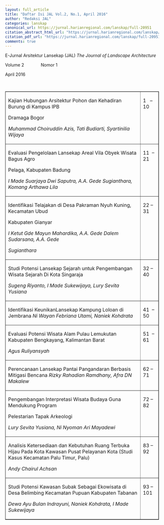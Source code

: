 ```yaml
---
layout: full_article
title: "Daftar Isi JAL Vol.2, No.1, April 2016"
author: "Redaksi JAL"
categories: lanskap
canonical_url: https://jurnal.harianregional.com/lanskap/full-20951 
citation_abstract_html_url: "https://jurnal.harianregional.com/lanskap/id-20951"
citation_pdf_url: "https://jurnal.harianregional.com/lanskap/full-20951"  
comments: true
---
```


<p><span class="font0">E-Jurnal Arsitektur Lansekap (JAL) </span><span class="font0" style="font-style:italic;">The Journal of Landscape Architecture</span></p>
<p><span class="font0">Volume 2 &nbsp;&nbsp;&nbsp;&nbsp;&nbsp;&nbsp;&nbsp;&nbsp;&nbsp;&nbsp;&nbsp;&nbsp;&nbsp;Nomor 1</span></p>
<div>
<p><span class="font0">April 2016</span></p>
</div><br clear="all">
<table border="1">
<tr><td style="vertical-align:top;">
<p><span class="font0">Kajian Hubungan Arsitektur Pohon dan Kehadiran Burung di Kampus IPB</span></p>
<p><span class="font0">Dramaga Bogor</span></p>
<p><span class="font0" style="font-style:italic;">Muhammad Choiruddin Azis, Tati Budiarti, Syartinilia Wijaya</span></p></td><td style="vertical-align:top;">
<p><span class="font0">1 &nbsp;&nbsp;– 10</span></p></td></tr>
<tr><td style="vertical-align:middle;">
<p><span class="font0">Evaluasi Pengelolaan Lansekap Areal Vila Obyek Wisata Bagus Agro</span></p>
<p><span class="font0">Pelaga, Kabupaten Badung</span></p>
<p><span class="font0" style="font-style:italic;">I Made Suarjaya Dwi Saputra, A.A. Gede Sugianthara, Komang Arthawa Lila</span></p></td><td style="vertical-align:top;">
<p><span class="font0">11 &nbsp;– 21</span></p></td></tr>
<tr><td style="vertical-align:middle;">
<p><span class="font0">Identifikasi Telajakan di Desa Pakraman Nyuh Kuning, Kecamatan Ubud</span></p>
<p><span class="font0">Kabupaten Gianyar</span></p>
<p><span class="font0" style="font-style:italic;">I Ketut Gde Mayun Mahardika, A.A. Gede Dalem Sudarsana, A.A. Gede</span></p>
<p><span class="font0" style="font-style:italic;">Sugianthara</span></p></td><td style="vertical-align:top;">
<p><span class="font0">22 – 31</span></p></td></tr>
<tr><td style="vertical-align:middle;">
<p><span class="font0">Studi Potensi Lansekap Sejarah untuk Pengembangan Wisata Sejarah Di Kota Singaraja</span></p>
<p><span class="font0" style="font-style:italic;">Sugeng Riyanto, I Made Sukewijaya, Lury Sevita Yusiana</span></p></td><td style="vertical-align:top;">
<p><span class="font0">32 – 40</span></p></td></tr>
<tr><td style="vertical-align:middle;">
<p><span class="font0">Identifikasi KeunikanLansekap Kampung Loloan di Jembrana </span><span class="font0" style="font-style:italic;">Ni Wayan Febriana Utami, Naniek Kohdrata</span></p></td><td style="vertical-align:top;">
<p><span class="font0">41 &nbsp;– 50</span></p></td></tr>
<tr><td style="vertical-align:middle;">
<p><span class="font0">Evaluasi Potensi Wisata Alam Pulau Lemukutan Kabupaten Bengkayang, Kalimantan Barat</span></p>
<p><span class="font0" style="font-style:italic;">Agus Ruliyansyah</span></p></td><td style="vertical-align:top;">
<p><span class="font0">51 &nbsp;– 61</span></p></td></tr>
<tr><td style="vertical-align:middle;">
<p><span class="font0">Perencanaan Lansekap Pantai Pangandaran Berbasis Mitigasi Bencana </span><span class="font0" style="font-style:italic;">Rizky Rahadian Ramdhany, Afra DN Makalew</span></p></td><td style="vertical-align:top;">
<p><span class="font0">62 – 71</span></p></td></tr>
<tr><td style="vertical-align:middle;">
<p><span class="font0">Pengembangan Interpretasi Wisata Budaya Guna Mendukung Program</span></p>
<p><span class="font0">Pelestarian Tapak Arkeologi</span></p>
<p><span class="font0" style="font-style:italic;">Lury Sevita Yusiana, Ni Nyoman Ari Mayadewi</span></p></td><td style="vertical-align:top;">
<p><span class="font0">72 – 82</span></p></td></tr>
<tr><td style="vertical-align:middle;">
<p><span class="font0">Analisis Ketersediaan dan Kebutuhan Ruang Terbuka Hijau Pada Kota Kawasan Pusat Pelayanan Kota (Studi Kasus Kecamatan Palu Timur, Palu)</span></p>
<p><span class="font0" style="font-style:italic;">Andy Chairul Achsan</span></p></td><td style="vertical-align:top;">
<p><span class="font0">83 – 92</span></p></td></tr>
<tr><td style="vertical-align:bottom;">
<p><span class="font0">Studi Potensi Kawasan Subak Sebagai Ekowisata di Desa Belimbing Kecamatan Pupuan Kabupaten Tabanan</span></p>
<p><span class="font0" style="font-style:italic;">Dewa Ayu Bulan Indrayuni, Naniek Kohdrata, I Made Sukewijaya</span></p></td><td style="vertical-align:top;">
<p><span class="font0">93 – 101</span></p></td></tr>
</table>